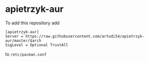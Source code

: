 # apietrzyk-aur

To add this repository add
```
[apietrzyk-aur]
Server = https://raw.githubusercontent.com/artudi54/apietrzyk-aur/master/$arch
SigLevel = Optional TrustAll
```
to `/etc/pacman.conf`
